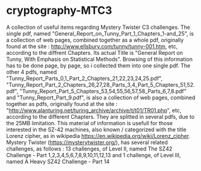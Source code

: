# cryptography-MTC3
A collection of useful items regarding Mystery Twister C3 challenges. 
The single pdf, named "General_Report_on_Tunny_Part_1_Chapters_1-and_25", is a collection of web pages, combined together as a whole pdf, originally found at the site : http://www.ellsbury.com/tunny/tunny-001.htm, etc, according to the diffrent Chapters.
Its actual Title is "General Report on Tunny, With Emphasis on Statistical Methods".
Browsing of this information has to be done page, by page, so i collected them into one single pdf.
The other 4 pdfs, named "Tunny_Report_Parts_0,1_Part_2_Chapters_21,22,23,24,25.pdf", "Tunny_Report_Part_2_Chapters_26,27,28_Parts_3,4_Part_5_Chapters_51,52.pdf", "Tunny_Report_Part_5_Chapters_53,54,55,56,57,58_Parts_6,7,8.pdf" and "Tunny_Report_Part_9.pdf", is also a collection of web pages, combined together as pdfs, originally found at the site : "http://www.alanturing.net/turing_archive/archive/t/t01/TR01.php", etc, according to the different Chapters. They are splitted in several pdfs, due to the 25MB limitation.
This material of information is usefull for those interested in the SZ-42 machines, also known / categorized with the title Lorenz cipher, as in wikipedia https://en.wikipedia.org/wiki/Lorenz_cipher.
Mystery Twister (https://mysterytwister.org/), has several related challenges, as follows :
13 challenges, of Level II, named The SZ42 Challenge - Part 1,2,3,4,5,6,7,8,9,10,11,12,13 and 1 challenge, of Level III, named A Heavy SZ42 Challenge - Part 14
